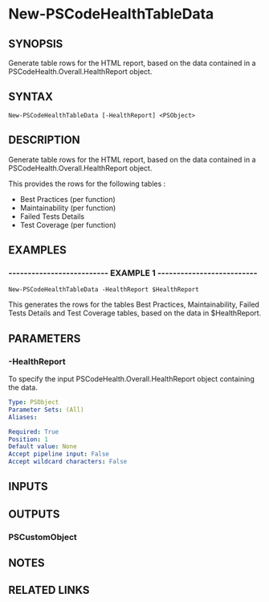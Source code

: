 # New-PSCodeHealthTableData

## SYNOPSIS
Generate table rows for the HTML report, based on the data contained in a PSCodeHealth.Overall.HealthReport object.

## SYNTAX

```
New-PSCodeHealthTableData [-HealthReport] <PSObject>
```

## DESCRIPTION
Generate table rows for the HTML report, based on the data contained in a PSCodeHealth.Overall.HealthReport object.
 
This provides the rows for the following tables :  
  - Best Practices (per function)  
  - Maintainability (per function)  
  - Failed Tests Details  
  - Test Coverage (per function)

## EXAMPLES

### -------------------------- EXAMPLE 1 --------------------------
```
New-PSCodeHealthTableData -HealthReport $HealthReport
```

This generates the rows for the tables Best Practices, Maintainability, Failed Tests Details and Test Coverage tables, based on the data in $HealthReport.

## PARAMETERS

### -HealthReport
To specify the input PSCodeHealth.Overall.HealthReport object containing the data.

```yaml
Type: PSObject
Parameter Sets: (All)
Aliases: 

Required: True
Position: 1
Default value: None
Accept pipeline input: False
Accept wildcard characters: False
```

## INPUTS

## OUTPUTS

### PSCustomObject

## NOTES

## RELATED LINKS

